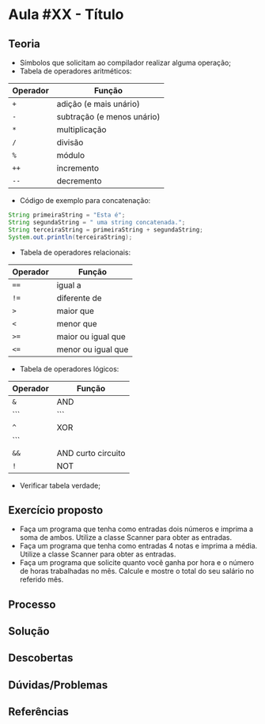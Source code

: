 # Aula #XX - Título
## Teoria
- Símbolos que solicitam ao compilador realizar alguma operação;
- Tabela de operadores aritméticos:

Operador      | Função
------------- | --------------------------
```+```       | adição (e mais unário)
```-```       | subtração (e menos unário)
```*```       | multiplicação
```/```       | divisão
```%```       | módulo
```++```      | incremento
```--```      | decremento

- Código de exemplo para concatenação:
```java
String primeiraString = "Esta é";
String segundaString = " uma string concatenada.";
String terceiraString = primeiraString + segundaString;
System.out.println(terceiraString);
```
- Tabela de operadores relacionais:

Operador      | Função
------------- | -------------------
```==```      | igual a
```!=```      | diferente de
```>```       | maior que
```<```       | menor que
```>=```      | maior ou igual que
```<=```      | menor ou igual que

- Tabela de operadores lógicos:

Operador      | Função
------------- | -------------------
```&```       | AND
```|```       | OR
```^```       | XOR
```||```      | OR curto circuito
```&&```      | AND curto circuito
```!```       | NOT

- Verificar tabela verdade;


## Exercício proposto
- Faça um programa que tenha como entradas dois números e imprima a soma de ambos. Utilize a classe Scanner para obter as entradas.
- Faça um programa que tenha como entradas 4 notas e imprima a média. Utilize a classe Scanner para obter as entradas.
- Faça um programa que solicite quanto você ganha por hora e o número de horas trabalhadas no mês. Calcule e mostre o total do seu salário no referido mês.
## Processo
## Solução
## Descobertas
## Dúvidas/Problemas
## Referências